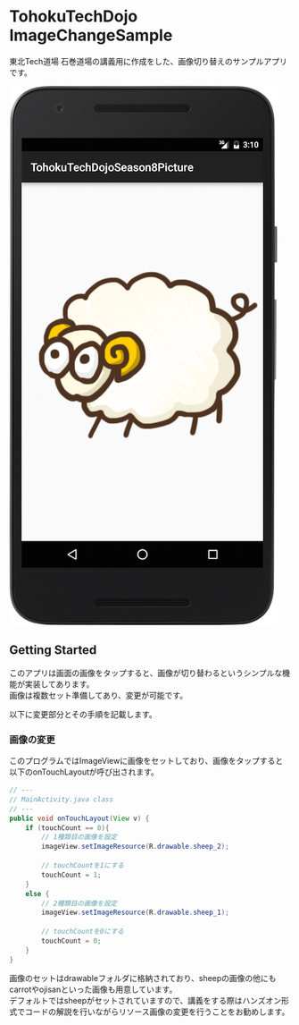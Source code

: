 # TohokuTechDojo ImageChangeSample
東北Tech道場 石巻道場の講義用に作成をした、画像切り替えのサンプルアプリです。  
  
![Capture](https://raw.githubusercontent.com/TomiGie/TohokuTechDojoSeason8Picture/master/captures/MainActivity.png "Capture")
  

## Getting Started
このアプリは画面の画像をタップすると、画像が切り替わるというシンプルな機能が実装してあります。  
画像は複数セット準備してあり、変更が可能です。  
  
以下に変更部分とその手順を記載します。


### 画像の変更
このプログラムではImageViewに画像をセットしており、画像をタップすると以下のonTouchLayoutが呼び出されます。  
```java:MainActivity.java
// ---
// MainActivity.java class
// ---
public void onTouchLayout(View v) {
    if (touchCount == 0){
        // 1種類目の画像を設定
        imageView.setImageResource(R.drawable.sheep_2);

        // touchCountを1にする
        touchCount = 1;
    }
    else {
        // 2種類目の画像を設定
        imageView.setImageResource(R.drawable.sheep_1);

        // touchCountを0にする
        touchCount = 0;
    }
}
```
画像のセットはdrawableフォルダに格納されており、sheepの画像の他にもcarrotやojisanといった画像も用意しています。  
デフォルトではsheepがセットされていますので、講義をする際はハンズオン形式でコードの解説を行いながらリソース画像の変更を行うことをお勧めします。  
